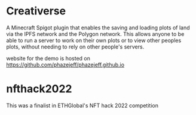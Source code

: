 # Creativerse
A Minecraft Spigot plugin that enables the saving and loading plots of land via the IPFS network and the Polygon network. This allows anyone to be able to run a server to work on their own plots or to view other peoples plots, without needing to rely on other people's servers.

website for the demo is hosted on https://github.com/phazejeff/phazejeff.github.io

# nfthack2022

This was a finalist in ETHGlobal's NFT hack 2022 competition
